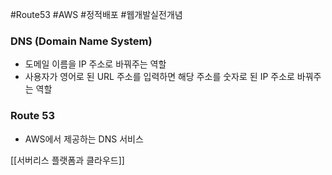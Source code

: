 
#Route53 #AWS #정적배포 #웹개발실전개념 
### DNS (Domain Name System)

- 도메일 이름을 IP 주소로 바꿔주는 역할
- 사용자가 영어로 된 URL 주소를 입력하면 해당 주소를 숫자로 된 IP 주소로 바꿔주는 역할

### Route 53

- AWS에서 제공하는 DNS 서비스


[[서버리스 플랫폼과 클라우드]]